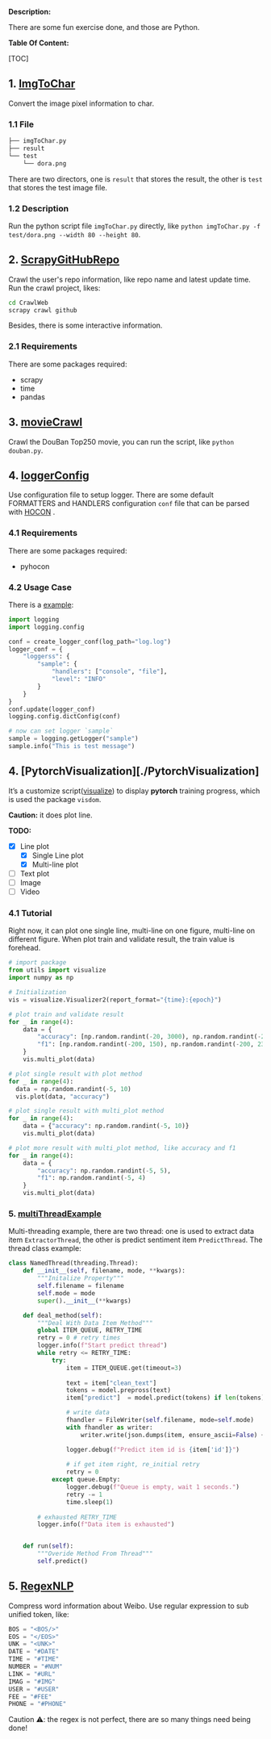 **Description:**

There are some fun exercise done, and those are Python.

**Table Of Content:**

[TOC]

## 1. [ImgToChar](./ImgToChar)

Convert the image pixel information to char.

### 1.1 File

```bash
├── imgToChar.py
├── result
└── test
    └── dora.png
```

There are two directors, one is `result` that stores the result, the other is `test` that stores the test image file.

### 1.2 Description

Run the python script file `imgToChar.py` directly, like `python imgToChar.py -f test/dora.png --width 80 --height 80`.

## 2. [ScrapyGitHubRepo](./CrawlWeb)

Crawl the user's repo information, like repo name and latest update time. Run the crawl project, likes:

```bash
cd CrawlWeb
scrapy crawl github
```

Besides, there is some interactive information.

### 2.1 Requirements

There are some packages required:

* scrapy
* time
* pandas

## 3. [movieCrawl](./movieCrawl)

Crawl the DouBan Top250 movie, you can run the script, like `python douban.py`.

## 4. [loggerConfig](./loggerConfig)

Use configuration file to setup logger. There are some default FORMATTERS and HANDLERS configuration `conf` file that can be parsed with [HOCON](https://github.com/lightbend/config/blob/master/HOCON.md) .

### 4.1 Requirements

There are some packages required:

* pyhocon

### 4.2 Usage Case

There is a [example](./loggerConfig/__init__.py): 

```python
import logging
import logging.config

conf = create_logger_conf(log_path="log.log")
logger_conf = {
    "loggerss": {
        "sample": {
            "handlers": ["console", "file"],
            "level": "INFO"
        }
    }
}
conf.update(logger_conf)
logging.config.dictConfig(conf)

# now can set logger `sample`
sample = logging.getLogger("sample")
sample.info("This is test message")
```

## 4. [PytorchVisualization][./PytorchVisualization]

It’s a customize script([visualize](./PytorchVisualization/visualize.py)) to display **pytorch** training progress, which is used the package `visdom`.

**Caution:** it does plot line.

**TODO:**

- [x] Line plot
  - [x] Single Line plot
  - [x] Multi-line plot
- [ ] Text plot
- [ ] Image 
- [ ] Video

### 4.1 Tutorial

Right now, it can plot one single line, multi-line on one figure, multi-line on different figure. When plot train and validate result, the train value is forehead.

```python
# import package
from utils import visualize
import numpy as np

# Initialization 
vis = visualize.Visualizer2(report_format="{time}:{epoch}")

# plot train and validate result
for _ in range(4):
    data = {
        "accuracy": [np.random.randint(-20, 3000), np.random.randint(-20, 3000)],
        "f1": [np.random.randint(-200, 150), np.random.randint(-200, 230)]
    }
    vis.multi_plot(data)

# plot single result with plot method
for _ in range(4):
  data = np.random.randint(-5, 10)
  vis.plot(data, "accuracy")

# plot single result with multi_plot method
for _ in range(4):
    data = {"accuracy": np.random.randint(-5, 10)}
    vis.multi_plot(data)

# plot more result with multi_plot method, like accuracy and f1
for _ in range(4):
    data = {
        "accuracy": np.random.randint(-5, 5),
        "f1": np.random.randint(-5, 4)
    }
    vis.multi_plot(data)
```

### 5. [multiThreadExample](./multiThreadExample)

Multi-threading example, there are two thread: one is used to extract data item `ExtractorThread`, the other is predict sentiment item `PredictThread`. The thread class example:

```python
class NamedThread(threading.Thread):
    def __init__(self, filename, mode, **kwargs):
      	"""Initalize Property"""
        self.filename = filename
        self.mode = mode
        super().__init__(**kwargs)

    def deal_method(self):
      	"""Deal With Data Item Method"""
        global ITEM_QUEUE, RETRY_TIME
        retry = 0 # retry times
        logger.info(f"Start predict thread")
        while retry <= RETRY_TIME:
            try:
                item = ITEM_QUEUE.get(timeout=3)
                
                text = item["clean_text"]
                tokens = model.prepross(text)
                item["predict"]  = model.predict(tokens) if len(tokens) else (1, 0, 0, 0)

                # write data
                fhandler = FileWriter(self.filename, mode=self.mode)
                with fhandler as writer:
                    writer.write(json.dumps(item, ensure_ascii=False) + "\n")

                logger.debug(f"Predict item id is {item['id']}")
                
                # if get item right, re_initial retry
                retry = 0
            except queue.Empty:
                logger.debug(f"Queue is empty, wait 1 seconds.")
                retry -= 1
                time.sleep(1)
        
        # exhausted RETRY_TIME
        logger.info(f"Data item is exhausted")


    def run(self):
      	"""Overide Method From Thread"""
        self.predict()
```

## 5. [RegexNLP](./RegexNLP)

Compress word information about Weibo. Use regular expression to sub unified token, like:

```python
BOS = "<BOS/>"
EOS = "</EOS>"
UNK = "<UNK>"
DATE = "#DATE"
TIME = "#TIME"
NUMBER = "#NUM"
LINK = "#URL"
IMAG = "#IMG"
USER = "#USER"
FEE = "#FEE"
PHONE = "#PHONE"
```

Caution ⚠️: the regex is not perfect, there are so many things need being done!